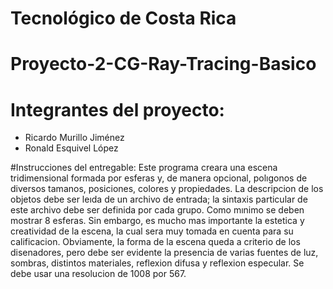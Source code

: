 # Tecnológico de Costa Rica
# Proyecto-2-CG-Ray-Tracing-Basico
# Integrantes del proyecto:
* Ricardo Murillo Jiménez
* Ronald Esquivel López

#Instrucciones del entregable:
Este programa creara una escena tridimensional formada por esferas y, de manera opcional, polıgonos de diversos tamanos, posiciones, colores y propiedades. La descripcion de los objetos debe ser leıda de un archivo de entrada; la sintaxis particular de este archivo debe ser definida por cada grupo. Como mınimo se deben mostrar 8 esferas. Sin embargo, es mucho mas importante la estetica y creatividad de la escena, la cual sera muy tomada en cuenta para su calificacion. Obviamente, la forma de la escena queda a criterio de los disenadores, pero debe ser evidente la presencia de varias fuentes de luz, sombras, distintos materiales, reflexion difusa y reflexion especular. Se debe usar una resolucion de 1008 por 567.
